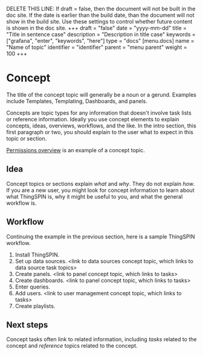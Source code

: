 DELETE THIS LINE: If draft = false, then the document will not be built in the doc site. If the date is earlier than the build date, than the document will not show in the build site. Use these settings to control whether future content is shown in the doc site.
+++
draft = "false"
date = "yyyy-mm-dd"
title = "Title in sentence case"
description = "Description in title case"
keywords = ["grafana", "enter", "keywords", "here"]
type = "docs"
[menu.docs]
name = "Name of topic"
identifier = "identifier"
parent = "menu parent"
weight = 100
+++

# Concept

The title of the concept topic will generally be a noun or a gerund. Examples include Templates, Templating, Dashboards, and panels.

Concepts are topic types for any information that doesn't involve task lists or reference information. Ideally you use concept elements to explain concepts, ideas, overviews, workflows, and the like. In the intro section, this first paragraph or two, you should explain to the user what to expect in this topic or section.

[Permissions overview](https://grafana.com/docs/grafana/latest/permissions/overview/) is an example of a concept topic.

## Idea

Concept topics or sections explain *what* and *why*. They do not explain *how*. If you are a new user, you might look for concept information to learn about what ThingSPIN is, why it might be useful to you, and what the general workflow is. 

## Workflow

Continuing the example in the previous section, here is a sample ThingSPIN workflow. 

1. Install ThingSPIN. <link to task for installing ThingSPIN>
2. Set up data sources. <link to data sources concept topic, which links to data source task topics>
3. Create panels. <link to panel concept topic, which links to tasks>
4. Create dashboards.  <link to panel concept topic, which links to tasks>
5. Enter queries. <link to query editor concept topic>
6. Add users. <link to user management concept topic, which links to tasks>
7. Create playlists. <link to Playlist topic that contains concept information and tasks>

## Next steps

Concept tasks often link to related information, including *tasks* related to the concept and *reference* topics related to the concept.
